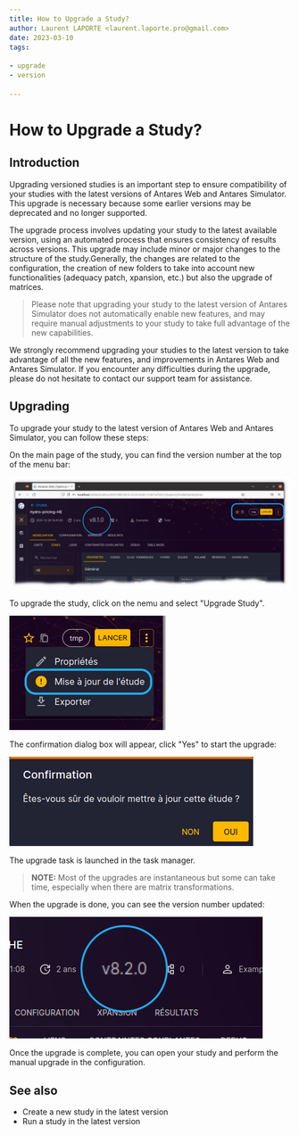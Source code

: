 ```yaml
---
title: How to Upgrade a Study?
author: Laurent LAPORTE <laurent.laporte.pro@gmail.com>
date: 2023-03-10
tags:

- upgrade
- version

---
```


# How to Upgrade a Study?

## Introduction

Upgrading versioned studies is an important step to ensure compatibility of your studies with the latest versions of
Antares Web and Antares Simulator. This upgrade is necessary because some earlier versions may be deprecated and no
longer supported.

The upgrade process involves updating your study to the latest available version, using an automated process that
ensures consistency of results across versions. This upgrade may include minor or major changes to the structure of the
study.Generally, the changes are related to the configuration, the creation of new folders to take into account new
functionalities (adequacy patch, xpansion, etc.) but also the upgrade of matrices.

> Please note that upgrading your study to the latest version of Antares Simulator does not automatically enable new
> features, and may require manual adjustments to your study to take full advantage of the new capabilities.

We strongly recommend upgrading your studies to the latest version to take advantage of all the new features, and
improvements in Antares Web and Antares Simulator. If you encounter any difficulties during the upgrade, please do not
hesitate to contact our support team for assistance.

## Upgrading

To upgrade your study to the latest version of Antares Web and Antares Simulator, you can follow these steps:

On the main page of the study, you can find the version number at the top of the menu bar:

![studies-upgrade-menu_version.png](../assets/media/how-to/studies-upgrade-menu_version.png)

To upgrade the study, click on the nemu and select "Upgrade Study".

![studies-upgrade-menu_open.png](../assets/media/how-to/studies-upgrade-menu_open.png)

The confirmation dialog box will appear, click "Yes" to start the upgrade:

![studies-upgrade-menu_open.png](../assets/media/how-to/studies-upgrade-dialog_box.png)

The upgrade task is launched in the task manager.

> **NOTE:** Most of the upgrades are instantaneous but some can take time, especially when there are matrix
> transformations.

When the upgrade is done, you can see the version number updated:

![](../assets/media/how-to/studies-upgrade-done.png)

Once the upgrade is complete, you can open your study and perform the manual upgrade in the configuration.

## See also

- Create a new study in the latest version
- Run a study in the latest version 
